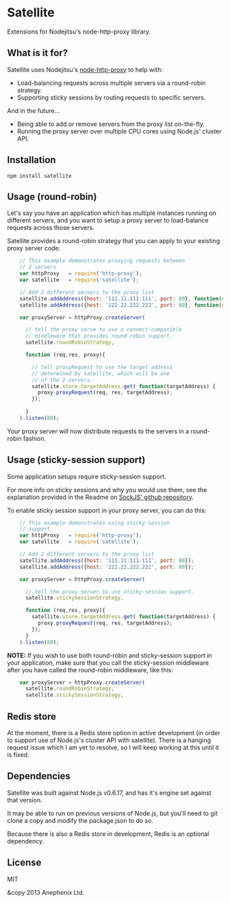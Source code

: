 Satellite
=========

Extensions for Nodejitsu's node-http-proxy library.

What is it for?
---

Satellite uses Nodejitsu's [node-http-proxy](https://github.com/nodejitsu/node-http-proxy) to help with:

- Load-balancing requests across multiple servers via a round-robin strategy.
- Supporting sticky sessions by routing requests to specific servers.

And in the future...

- Being able to add or remove servers from the proxy list on-the-fly.
- Running the proxy server over multiple CPU cores using Node.js' cluster API.

Installation
---

    npm install satellite

Usage (round-robin)
---

Let's say you have an application which has multiple instances running on different servers, 
and you want to setup a proxy server to load-balance requests across those servers. 

Satellite provides a round-robin strategy that you can apply to your existing proxy server code:


```javascript
    // This example demonstrates proxying requests between
    // 2 servers
    var httpProxy   = require('http-proxy');
    var satellite   = require('satellite');

    // Add 2 different servers to the proxy list
    satellite.addAddress({host: '111.11.111.111', port: 80}, function(res){});
    satellite.addAddress({host: '222.22.222.222', port: 80}, function(res){});

    var proxyServer = httpProxy.createServer(

      // tell the proxy serve to use a connect-compatible 
      // middleware that provides round-robin support.
      satellite.roundRobinStrategy,

      function (req,res, proxy){

        // tell proxyRequest to use the target address
        // determined by satellite, which will be one
        // of the 2 servers.
        satellite.store.targetAddress.get( function(targetAddress) {
          proxy.proxyRequest(req, res, targetAddress);
        });
        
      }
    ).listen(80);
```

Your proxy server will now distribute requests to the servers in a round-robin fashion.

Usage (sticky-session support)
---

Some application setups require sticky-session support. 

For more info on sticky sessions and why you would use them, 
see the explanation provided in the Readme on [SockJS' github repository](https://github.com/sockjs/sockjs-node#sticky-sessions).

To enable sticky session support in your proxy server, you can do this:

```javascript
    // This example demonstrates using sticky session
    // support
    var httpProxy   = require('http-proxy');
    var satellite   = require('satellite');

    // Add 2 different servers to the proxy list
    satellite.addAddress({host: '111.11.111.111', port: 80});
    satellite.addAddress({host: '222.22.222.222', port: 80});

    var proxyServer = httpProxy.createServer(

      // tell the proxy server to use sticky-session support. 
      satellite.stickySessionStrategy,

      function (req,res, proxy){
        satellite.store.targetAddress.get( function(targetAddress) {
          proxy.proxyRequest(req, res, targetAddress);
        });
      }
    ).listen(80);
```

**NOTE:** If you wish to use both round-robin and sticky-session support 
in your application, make sure that you call the sticky-session middleware
after you have called the round-robin middleware, like this:

```javascript
    var proxyServer = httpProxy.createServer(
      satellite.roundRobinStrategy,
      satellite.stickySessionStrategy,
```

Redis store
---

At the moment, there is a Redis store option in active development (in order to support use of Node.js's cluster API with satellite). There is a hanging request issue which I am yet to resolve, so I will keep working at this until it is fixed.

Dependencies
---

Satellite was built against Node.js v0.6.17, and has it's engine set against that version.

It may be able to run on previous versions of Node.js, but you'll need to git clone a copy and modify the package.json to do so.

Because there is also a Redis store in development, Redis is an optional dependency.

License
---

MIT

&copy 2013 Anephenix Ltd.
